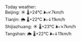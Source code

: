 Today weather:  
Beijing: ☀️ 🌡️+24°C 🌬️↙7km/h  
Tianjin: 🌦 🌡️+22°C 🌬️↓11km/h  
Shijiazhuang: ☀️ 🌡️+23°C 🌬️↘7km/h  
Tangshan: 🌦 🌡️+22°C 🌬️↓11km/h  
